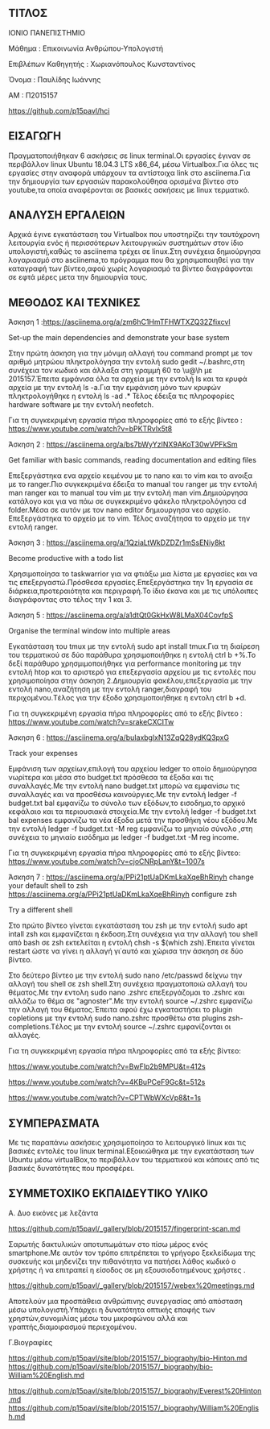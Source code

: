 ## ΤΙΤΛΟΣ

ΙΟΝΙΟ ΠΑΝΕΠΙΣΤΗΜΙΟ

Μάθημα : Eπικοινωνία Ανθρώπου-Υπολογιστή

Επιβλέπων Καθηγητής : Χωριανόπουλος Κωνσταντίνος

Όνομα : Παυλίδης Ιωάννης

ΑΜ : Π2015157

https://github.com/p15pavl/hci

## ΕΙΣΑΓΩΓΗ

Πραγματοποιήθηκαν 6 ασκήσεις σε linux terminal.Οι εργασίες έγιναν σε περιβάλλον linux Ubuntu 18.04.3 LTS x86_64, μέσω Virtualbox.Για όλες τις εργασίες στην αναφορά υπάρχουν τα αντίστοιχα link στο asciinema.Για την δημιουργία των εργασιών παρακολούθησα ορισμένα βίντεο στο youtube,τα οποία αναφέρονται σε βασικές ασκήσεις με linux τερματικό.

## ΑΝΑΛΥΣΗ ΕΡΓΑΛΕΙΩΝ

Αρχικά έγινε εγκατάσταση του Virtualbox που υποστηρίζει την ταυτόχρονη λειτουργία ενός ή περισσότερων λειτουργικών συστημάτων στον ίδιο υπολογιστή,καθώς το asciinema τρέχει σε linux.Στη συνέχεια δημιούργησα λογαριασμό στο asciinema,το πρόγραμμα που θα χρησιμοποιηθεί για την καταγραφή των βίντεο,αφού χωρίς λογαριασμό τα βίντεο διαγράφονται σε εφτά μέρες μετα την δημιουργία τους.
 
## ΜΕΘΟΔΟΣ ΚΑΙ ΤΕΧΝΙΚΕΣ

Άσκηση 1 :https://asciinema.org/a/zm6hC1HmTFHWTXZQ32Zfixcvl

Set-up the main dependencies and demonstrate your base system

Στην πρώτη άσκηση για την μόνιμη αλλαγή του command prompt με τον αριθμό μητρώου πληκτρολόγησα την εντολή sudo gedit ~/.bashrc,στη συνέχεια τον κωδικό και άλλαξα στη γραμμή 60 το \u@\h με 2015157.Έπειτα εμφάνισα όλα τα αρχεία με την εντολή ls και τα κρυφά αρχεία με την εντολή ls -a.Για την εμφάνιση μόνο των κρυφών πληκτρολογήθηκε η εντολή ls -ad .* Τέλος έδειξα τις πληροφορίες hardware software με την εντολή neofetch.

Για τη συγκεκριμένη εργασία πήρα πληροφορίες από το εξής βίντεο : https://www.youtube.com/watch?v=bPKTRvlx5t8

Άσκηση 2 : https://asciinema.org/a/bs7bWyYzINX9AKoT30wVPFkSm

Get familiar with basic commands, reading documentation and editing files

Επεξεργάστηκα ενα αρχείο κειμένου με το nano και το vim και το ανοιξα με το ranger.Πιο συγκεκριμένα έδειξα το manual του ranger με την εντολή man ranger και το manual του vim με την εντολή man vim.Δημιούργησα κατάλογo και για να πάω σε συγκεκριμένο φάκελο πληκτρολόγησα cd folder.Μέσα σε αυτόν με τον nano editor δημιουργησα νεο αρχείο. Επεξεργάστηκα το αρχείο με το vim. Τέλος αναζήτησα το αρχείο με την εντολή ranger.

Άσκηση 3 : https://asciinema.org/a/1QziaLtWkDZDZr1mSsENiy8kt

Become productive with a todo list

Χρησιμοποίησα το taskwarrior για να φτιάξω μια λίστα με εργασίες και να τις επεξεργαστώ.Πρόσθεσα εργασίες.Eπεξεργάστηκα την 1η εργασία σε διάρκεια,προτεραιότητα και περιγραφή.To ίδιο έκανα και με τις υπόλοιπες διαγράφοντας στο τέλος την 1 και 3.

Άσκηση 5 : https://asciinema.org/a/a1dtQt0GkHxW8LMaX04CovfpS

Organise the terminal window into multiple areas

Εγκατάσταση του tmux με την εντολή sudo apt install tmux.Για τη διαίρεση του τερματικού σε δύο παράθυρα χρησιμοποιήθηκε η εντολή
ctrl b +%.To δεξί παράθυρο χρησμιμοποιήθηκε για performance monitoring με την εντολή htop και το αριστερό για επεξεργασία αρχείου με τις εντολές που χρησιμοποίησα στην άσκηση 2.Δημιουργία φακέλου,επεξεργασία με την εντολή nano,αναζήτηση με την εντολή ranger,διαγραφή του περιχομένου.Tέλος για την έξοδο χρησιμοποιήθηκε η εντολη ctrl b +d.


Για τη συγκεκριμένη εργασία πήρα πληροφορίες από το εξής βίντεο : https://www.youtube.com/watch?v=srakeCXCITw

Άσκηση 6 : https://asciinema.org/a/buIaxbglxN13ZqQ28ydKQ3pxG

Track your expenses

Εμφάνιση των αρχείων,επιλογή του αρχείου ledger το οποίο δημιούργησα νωρίτερα και μέσα στo budget.txt πρόσθεσα τα έξοδα και τις συναλλαγές.Με την εντολή nano budget.txt μπορώ να εμφανίσω τις συναλλαγές και να προσθέσω καινούργιες.Με την εντολή ledger -f budget.txt bal εμφανίζω το σύνολο των εξόδων,το εισοδημα,το αρχικό κεφάλαιο και τα περιουσιακά στοιχεία.Με την εντολή ledger -f budget.txt bal expenses εμφανίζω τα νέα έξοδα μετά την προσθήκη νέου εξόδου.Με την εντολή ledger -f budget.txt -M reg εμφανίζω το μηνιαίο σύνολο ,στη συνέχεια το μηνιαίο εισόδημα  με ledger -f budget.txt -M reg income.

Για τη συγκεκριμένη εργασία πήρα πληροφορίες από το εξής βίντεο: https://www.youtube.com/watch?v=cjoCNRpLanY&t=1007s

Άσκηση 7 :  https://asciinema.org/a/PPi21ptUaDKmLkaXqeBhRinyh  change your default shell to zsh
           https://asciinema.org/a/PPi21ptUaDKmLkaXqeBhRinyh   configure zsh
           
Try a different shell

Στο πρώτο βίντεο γίνεται εγκατάσταση του zsh με την εντολή sudo apt intall zsh και εμφανίζεται η έκδοση.Στη συνέχεια για την αλλαγή του shell από bash σε zsh εκτελείται η εντολή chsh -s $(which zsh).Έπειτα γίνεται restart ώστε να γίνει η αλλαγή γι΄αυτό και χώρισα την άσκηση σε δύο βίντεο.

Στο δεύτερο βίντεο με την εντολή sudo nano /etc/passwd δείχνω την αλλαγή του shell σε zsh shell.Στη συνέχεια πραγματοποιώ αλλαγή του θέματος.Με την εντολη sudo nano .zshrc επεξεργάζομαι το .zshrc και αλλάζω το θέμα σε "agnoster".Με την εντολή source ~/.zshrc εμφανίζω την αλλαγή του θέματος.Έπειτα αφού έχω εγκαταστήσει το plugin copletions με την εντολή sudo nano.zshrc προσθέτω στα plugins zsh-completions.Tέλος με την εντολή  source ~/.zshrc εμφανίζονται οι αλλαγές.

Για τη συγκεκριμένη εργασία πήρα πληροφορίες από τα εξής βίντεο:

https://www.youtube.com/watch?v=BwFlp2b9MPU&t=412s

https://www.youtube.com/watch?v=4KBuPCeF9Gc&t=512s 

https://www.youtube.com/watch?v=CPTWbWXcVp8&t=1s

## ΣΥΜΠΕΡΑΣΜΑΤΑ

Mε τις παραπάνω ασκήσεις χρησιμοποίησα το λειτουργικό linux και τις βασικές εντολές του linux terminal.Εξοικιώθηκα με την εγκατάσταση των Ubuntu μέσω virtualBox,το περιβάλλον του τερματικού και κάποιες από τις βασικές δυνατότητες που προσφέρει.

## ΣΥΜΜΕΤΟΧΙΚΟ ΕΚΠΑΙΔΕΥΤΙΚΟ ΥΛΙΚΟ

Α. Δυο εικόνες με λεζάντα

https://github.com/p15pavl/_gallery/blob/2015157/fingerprint-scan.md

Σαρωτής δακτυλικών αποτυπωμάτων στο πίσω μέρος ενός smartphone.Mε αυτόν τον τρόπο επιτρέπεται το γρήγορο ξεκλείδωμα της συσκευής και μηδενίζει την πιθανότητα να πατήσει λάθος κωδικό ο χρήστης ή να επιτραπεί η είσοδος σε μη εξουσιοδοτημένους χρήστες .

https://github.com/p15pavl/_gallery/blob/2015157/webex%20meetings.md

Aποτελούν μια προσπάθεια ανθρώπινης συνεργασίας από απόσταση μέσω υπολογιστή.Υπάρχει η δυνατότητα οπτικής επαφής των χρηστών,συνομιλίας μέσω του μικροφώνου αλλά και γραπτής,διαμοιρασμού περιεχομένου.


Γ.Βιογραφίες

https://github.com/p15pavl/site/blob/2015157/_biography/bio-Hinton.md
https://github.com/p15pavl/site/blob/2015157/_biography/bio-William%20English.md


https://github.com/p15pavl/site/blob/2015157/_biography/Everest%20Hinton.md
https://github.com/p15pavl/site/blob/2015157/_biography/William%20English.md


